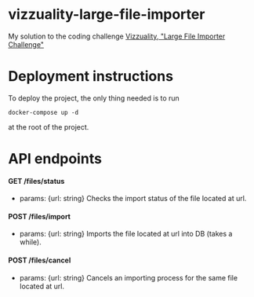 # vizzuality-large-file-importer
My solution to the coding challenge [Vizzuality, "Large File Importer Challenge"](https://github.com/Vizzuality/coding-challenge-examples/tree/software-engineer/importer-large-files)

# Deployment instructions
To deploy the project, the only thing needed is to run 
```console
docker-compose up -d
```
at the root of the project.


# API endpoints
#### GET /files/status
  * params: {url: string}
Checks the import status of the file located at url.
#### POST /files/import
  * params: {url: string}
Imports the file located at url into DB (takes a while).

#### POST /files/cancel
  * params: {url: string}
Cancels an importing process for the same file located at url.



